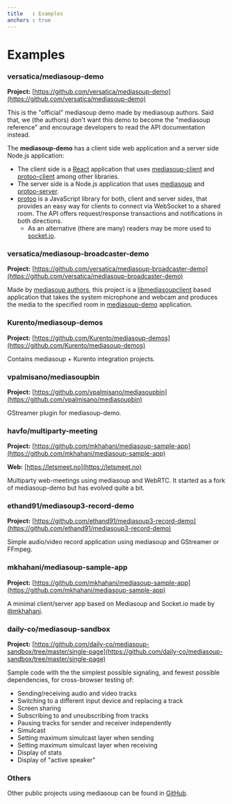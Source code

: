 ```yaml
---
title   : Examples
anchors : true
---
```



# Examples


### versatica/mediasoup-demo

**Project:** [https://github.com/versatica/mediasoup-demo](https://github.com/versatica/mediasoup-demo)

This is the "official" mediasoup demo made by mediasoup authors. Said that, we (the authors) don't want this demo to become the "mediasoup reference" and encourage developers to read the API documentation instead.

The **mediasoup-demo** has a client side web application and a server side Node.js application:

* The client side is a [React](https://reactjs.org) application that uses [mediasoup-client](https://github.com/versatica/mediasoup-client) and [protoo-client](https://www.npmjs.com/package/protoo-client) among other libraries.
* The server side is a Node.js application that uses [mediasoup](https://github.com/versatica/mediasoup) and [protoo-server](https://www.npmjs.com/package/protoo-server).
* [protoo](https://protoojs.org) is a JavaScript library for both, client and server sides, that provides an easy way for clients to connect via WebSocket to a shared room. The API offers request/response transactions and notifications in both directions.
  - As an alternative (there are many) readers may be more used to [socket.io](https://socket.io).


### versatica/mediasoup-broadcaster-demo

**Project:** [https://github.com/versatica/mediasoup-broadcaster-demo](https://github.com/versatica/mediasoup-broadcaster-demo)

Made by [mediasoup authors](https://github.com/versatica), this project is a
[libmediasoupclient](https://github.com/versatica/libmediasoupclient/) based application that takes the system microphone and webcam and produces the media to the specified room in [mediasoup-demo](https://github.com/versatica/mediasoup-demo/) application.


### Kurento/mediasoup-demos

**Project:** [https://github.com/Kurento/mediasoup-demos](https://github.com/Kurento/mediasoup-demos)

Contains mediasoup + Kurento integration projects.


### vpalmisano/mediasoupbin

**Project:** [https://github.com/vpalmisano/mediasoupbin](https://github.com/vpalmisano/mediasoupbin)

GStreamer plugin for mediasoup-demo.


### havfo/multiparty-meeting

**Project:** [https://github.com/mkhahani/mediasoup-sample-app](https://github.com/mkhahani/mediasoup-sample-app)

**Web:** [https://letsmeet.no](https://letsmeet.no)

Multiparty web-meetings using mediasoup and WebRTC. It started as a fork of mediasoup-demo but has evolved quite a bit.


### ethand91/mediasoup3-record-demo

**Project:** [https://github.com/ethand91/mediasoup3-record-demo](https://github.com/ethand91/mediasoup3-record-demo)

Simple audio/video record application using mediasoup and GStreamer or FFmpeg.


### mkhahani/mediasoup-sample-app

**Project:** [https://github.com/mkhahani/mediasoup-sample-app](https://github.com/mkhahani/mediasoup-sample-app)

A minimal client/server app based on Mediasoup and Socket.io made by [@mkhahani](https://github.com/mkhahani).


### daily-co/mediasoup-sandbox

**Project:** [https://github.com/daily-co/mediasoup-sandbox/tree/master/single-page](https://github.com/daily-co/mediasoup-sandbox/tree/master/single-page)

Sample code with the the simplest possible signaling, and fewest possible dependencies, for cross-browser testing of:

* Sending/receiving audio and video tracks
* Switching to a different input device and replacing a track
* Screen sharing
* Subscribing to and unsubscribing from tracks
* Pausing tracks for sender and receiver independently
* Simulcast
* Setting maximum simulcast layer when sending
* Setting maximum simulcast layer when receiving
* Display of stats
* Display of "active speaker"


### Others

Other public projects using mediasoup can be found in [GitHub](https://github.com/versatica/mediasoup/network/dependents).

